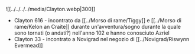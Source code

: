 ![[../../../../media/Clayton.webp|300]]
- Clayton 616 - incontrato da [[../Morso di rame/Tiggy]]  e [[../Morso di rame/Kelon an Craite]] durante un'avventura/sogno durante la quale sono tornati (o andati?) nell'anno 102 e hanno conosciuto Azriel
- Clayton 33 - incontrato a Novigrad nel negozio di [[../Novigrad/Riswynn Evermead]] 